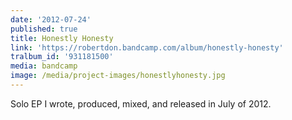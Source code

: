```yaml
---
date: '2012-07-24'
published: true
title: Honestly Honesty
link: 'https://robertdon.bandcamp.com/album/honestly-honesty'
tralbum_id: '931181500'
media: bandcamp
image: /media/project-images/honestlyhonesty.jpg
---
```

Solo EP I wrote, produced, mixed, and released in July of 2012. 
